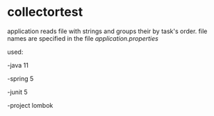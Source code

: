 # collectortest

application reads file with strings and groups their by task's order.
file names are specified in the file *application.properties*

used:

-java 11

-spring 5

-junit 5

-project lombok
